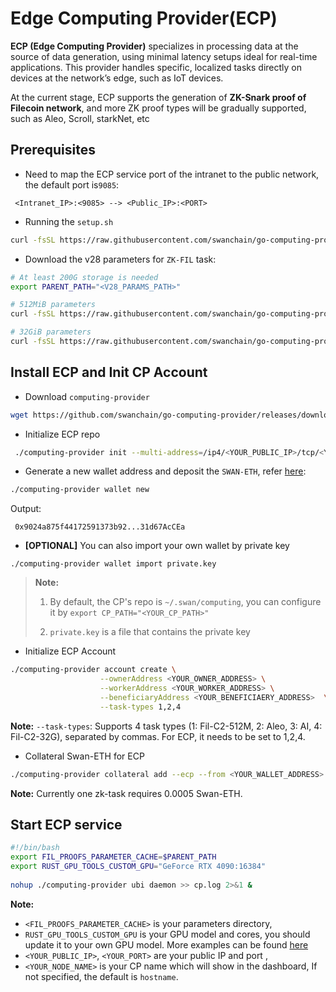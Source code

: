 # Edge Computing Provider(ECP)

**ECP (Edge Computing Provider)** specializes in processing data at the source of data generation, using minimal latency setups ideal for real-time applications. This provider handles specific, localized tasks directly on devices at the network’s edge, such as IoT devices. 

At the current stage, ECP supports the generation of **ZK-Snark proof of Filecoin network**, and more ZK proof types will be gradually supported, such as Aleo, Scroll, starkNet, etc

## Prerequisites
 - Need to map the ECP service port of the intranet to the public network, the default port is`9085`:
```
 <Intranet_IP>:<9085> --> <Public_IP>:<PORT>
```
 - Running the `setup.sh`
```bash
curl -fsSL https://raw.githubusercontent.com/swanchain/go-computing-provider/releases/ubi/setup.sh | bash
```

 - Download the v28 parameters for `ZK-FIL` task:
```bash
# At least 200G storage is needed
export PARENT_PATH="<V28_PARAMS_PATH>"

# 512MiB parameters
curl -fsSL https://raw.githubusercontent.com/swanchain/go-computing-provider/releases/ubi/fetch-param-512.sh | bash

# 32GiB parameters
curl -fsSL https://raw.githubusercontent.com/swanchain/go-computing-provider/releases/ubi/fetch-param-32.sh | bash

```
## Install ECP and Init CP Account
- Download `computing-provider`
```bash
wget https://github.com/swanchain/go-computing-provider/releases/download/v0.6.0/computing-provider
```

- Initialize ECP repo
```bash
 ./computing-provider init --multi-address=/ip4/<YOUR_PUBLIC_IP>/tcp/<YOUR_PORT> --node-name=<YOUR_NODE_NAME>
```
- Generate a new wallet address and deposit the `SWAN-ETH`, refer [here](https://docs.swanchain.io/swan-mainnet/getting-started-guide):
```bash
./computing-provider wallet new
```
Output: 
```
 0x9024a875f44172591373b92...31d67AcCEa
```

 - **[OPTIONAL]** You can also import your own wallet by private key

```
./computing-provider wallet import private.key
```

>**Note:** 
>1. By default, the CP's repo is `~/.swan/computing`, you can configure it by `export CP_PATH="<YOUR_CP_PATH>"`
>
>2. `private.key` is a file that contains the private key



- Initialize ECP Account
```bash
./computing-provider account create \
                    --ownerAddress <YOUR_OWNER_ADDRESS> \
                    --workerAddress <YOUR_WORKER_ADDRESS> \
                    --beneficiaryAddress <YOUR_BENEFICIAERY_ADDRESS>  \
                    --task-types 1,2,4
```
**Note:** `--task-types`: Supports 4 task types (1: Fil-C2-512M, 2: Aleo, 3: AI, 4: Fil-C2-32G), separated by commas. For ECP, it needs to be set to 1,2,4.
- Collateral Swan-ETH for ECP
```bash
./computing-provider collateral add --ecp --from <YOUR_WALLET_ADDRESS>  <AMOUNT>   
```
**Note:** Currently one zk-task requires 0.0005 Swan-ETH.

## Start ECP service
```bash
#!/bin/bash
export FIL_PROOFS_PARAMETER_CACHE=$PARENT_PATH
export RUST_GPU_TOOLS_CUSTOM_GPU="GeForce RTX 4090:16384"
        
nohup ./computing-provider ubi daemon >> cp.log 2>&1 &
```
**Note:**
-  `<FIL_PROOFS_PARAMETER_CACHE>` is your parameters directory,
- `RUST_GPU_TOOLS_CUSTOM_GPU` is your GPU model and cores, you should update it to your own GPU model. More examples can be found [here](https://github.com/filecoin-project/bellperson?tab=readme-ov-file#supported--tested-cards)
- `<YOUR_PUBLIC_IP>`, `<YOUR_PORT>` are your public IP and port ,
- `<YOUR_NODE_NAME>` is your CP name which will show in the dashboard, If not specified, the default is `hostname`.
